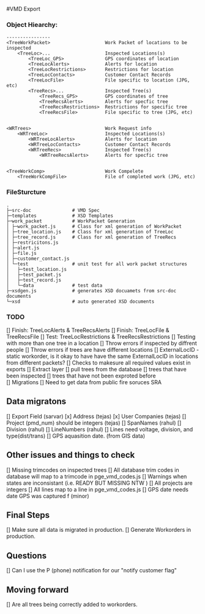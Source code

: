 #VMD Export



### Object Hiearchy:
```
----------------
<TreeWorkPacket>					Work Packet of locations to be inspected
	<TreeLoc>...					Inspected Locations(s)
		<TreeLoc_GPS>				GPS coordinates of location
		<TreeLocAlerts>				Alerts for location
		<TreeLocRestrictions>		Restrictions for location
		<TreeLocContacts>			Customer Contact Records
		<TreeLocFile>				File specific to location (JPG, etc)
		<TreeRecs>...				Inspected Tree(s)
			<TreeRecs_GPS>			GPS coordinates of tree
			<TreeRecsAlerts>		Alerts for specfic tree
			<TreeRecsRestrictions>	Restrictions for specific tree
			<TreeRecsFile>			File specific to tree (JPG, etc)


<WRTrees>							Work Request info
	<WRTreeLoc>						Inspected Locations(s)
		<WRTreeLocAlerts>			Alerts for location
		<WRTreeLocContacts>			Customer Contact Records
		<WRTreeRecs>				Inspected Tree(s)
			<WRTreeRecsAlerts>		Alerts for specfic tree


<TreeWorkComp>						Work Compelete 
	<TreeWorkCompFile>				File of completed work (JPG, etc)

```

### FileSturcture
```
.
├─src-doc 	            # VMD Spec
├─templates  			# XSD Templates 
├─work_packet   		# WorkPacket Generation
│ ├─work_packet.js      # Class for xml generation of WorkPacket
│ ├─tree_location.js	# Class for xml generation of TreeLoc
│ ├─tree_record.js      # Class for xml generation of TreeRecs
│ ├─restricitons.js
│ ├─alert.js
│ ├─file.js
│ ├─customer_contact.js
│ └─test				# unit test for all work packet structures 
│   ├─test_location.js
│   ├─test_packet.js
│   ├─test_record.js 
│	└─data				# test data
├─xsdgen.js				# generates XSD docuamets from src-doc documents
└─xsd					# auto generated XSD documents 
```

### TODO



[] Finish: TreeLocAlerts & TreeRecsAlerts
[] Finish: TreeLocFile & TreeRecsFile
[] Test:   TreeLocRestrictions & TreeRecsRestrictions
[] Testing with more than one tree in a location
	[] Throw errors if inspected by diffrent people
	[] Throw errors if trees are have different locations
	[] ExternalLocID - static workorder, is it okay to have have the same ExternalLocID in locations from different packets?
[] Checks to makesure all required values exist in exports
[] Extract layer 
 [] pull trees from the database 
 [] trees that have been inspected
 [] trees that have not been exproted before  
[] Migrations
[] Need to get data from public fire soruces SRA

## Data migratons
[] Export Field (sarvar)
[x] Address (tejas)
[x] User Companies (tejas)
[] Project (pmd_num) should be integers (tejas)
[] SpanNames (rahul)
[] Division (rahul)
[] LineNumbers (rahul)
[] Lines need voltage, division, and type(dist/trans)
[] GPS aquasition date. (from GIS data)

## Other issues and things to check
[] Missing trimcodes on inspected trees
[] All database trim codes in database will map to a trimcode in pge_vmd_codes.js
[] Warnings when states are inconsistant (i.e. READY BUT MISSING NTW )
[] All projects are integers
[] All lines map to a line in pge_vmd_codes.js
[] GPS date needs date GPS was captured f (minor)

## Final Steps
[] Make sure all data is migrated in production.
[] Generate Workorders in production.


## Questions
[] Can I use the P (phone) notification for our "notify customer flag"


## Moving forward
[] Are all trees being correctly added to workorders.



